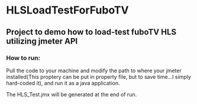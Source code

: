 # HLSLoadTestForFuboTV
## Project to demo how to load-test fuboTV HLS utilizing jmeter API 

### How to run: 
Pull the code to your machine and modify the path to where your jmeter installed(This proptery can be put in property file, but to save time...I simply hard-coded it), and run it as a java application. 

The HLS_Test.jmx will be generated at the end of run.  


